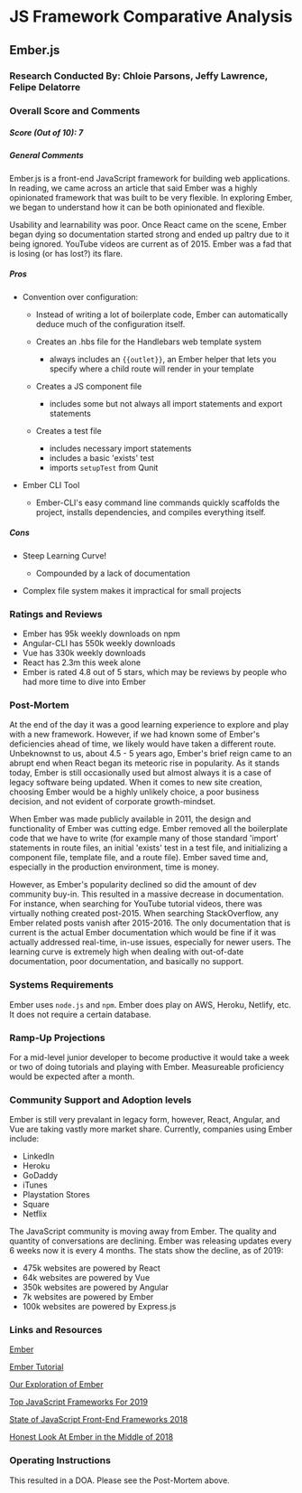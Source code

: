 # JS Framework Comparative Analysis

## Ember.js

### Research Conducted By: Chloie Parsons, Jeffy Lawrence, Felipe Delatorre

### Overall Score and Comments
##### Score (Out of 10): 7

##### General Comments
Ember.js is a front-end JavaScript framework for building web applications. In reading, we came across an article that said Ember was a highly opinionated framework that was built to be very flexible. In exploring Ember, we began to understand how it can be both opinionated and flexible. 

Usability and learnability was poor. Once React came on the scene, Ember began dying so documentation started strong and ended up paltry due to it being ignored. YouTube videos are current as of 2015. Ember was a fad that is losing (or has lost?) its flare.


##### Pros
* Convention over configuration:

  - Instead of writing a lot of boilerplate code, Ember can automatically deduce much of the configuration itself.

  - Creates an .hbs file for the Handlebars web template system
    - always includes an ```{{outlet}}```, an Ember helper that lets you specify where a child route will render in your template

  - Creates a JS component file
    - includes some but not always all import statements and export statements

  - Creates a test file
    - includes necessary import statements
    - includes a basic 'exists' test 
    - imports `setupTest` from Qunit


* Ember CLI Tool
  
  - Ember-CLI's easy command line commands quickly scaffolds the project, installs dependencies, and compiles everything itself.

##### Cons
* Steep Learning Curve! 
  - Compounded by a lack of documentation

* Complex file system makes it impractical for small projects

### Ratings and Reviews

* Ember has 95k weekly downloads on npm
* Angular-CLI has 550k weekly downloads
* Vue has 330k weekly downloads
* React has 2.3m this week alone
* Ember is rated 4.8 out of 5 stars, which may be reviews by people who had more time to dive into Ember

### Post-Mortem
At the end of the day it was a good learning experience to explore and play with a new framework. However, if we had known some of Ember's deficiencies ahead of time, we likely would have taken a different route. Unbeknownst to us, about 4.5 - 5 years ago, Ember's brief reign came to an abrupt end when React began its meteoric rise in popularity. As it stands today, Ember is still occasionally used but almost always it is a case of legacy software being updated. When it comes to new site creation, choosing Ember would be a highly unlikely choice, a poor business decision, and not evident of corporate growth-mindset.

When Ember was made publicly available in 2011, the design and functionality of Ember was cutting edge. Ember removed all the boilerplate code that we have to write (for example many of those standard 'import' statements in route files, an initial 'exists' test in a test file, and initializing a component file, template file, and a route file). Ember saved time and, especially in the production environment, time is money.

However, as Ember's popularity declined so did the amount of dev community buy-in. This resulted in a massive decrease in documentation. For instance, when searching for YouTube tutorial videos, there was virtually nothing created post-2015. When searching StackOverflow, any Ember related posts vanish after 2015-2016. The only documentation that is current is the actual Ember documentation which would be fine if it was actually addressed real-time, in-use issues, especially for newer users. The learning curve is extremely high when dealing with out-of-date documentation, poor documentation, and basically no support. 

### Systems Requirements

Ember uses ```node.js``` and ```npm```. Ember does play on AWS, Heroku, Netlify, etc. It does not require a certain database.

### Ramp-Up Projections
For a mid-level junior developer to become productive it would take a week or two of doing tutorials and playing with Ember. Measureable proficiency would be expected after a month.

### Community Support and Adoption levels
Ember is still very prevalant in legacy form, however, React, Angular, and Vue are taking vastly more market share. Currently, companies using Ember include:

  * LinkedIn
  * Heroku
  * GoDaddy
  * iTunes
  * Playstation Stores
  * Square
  * Netflix

The JavaScript community is moving away from Ember. The quality and quantity of conversations are declining. Ember was releasing updates every 6 weeks now it is every 4 months. The stats show the decline, as of 2019:

* 475k websites are powered by React
* 64k websites are powered by Vue
* 350k websites are powered by Angular
* 7k websites are powered by Ember
* 100k websites are powered by Express.js

### Links and Resources
[Ember](https://emberjs.com/)

[Ember Tutorial](https://guides.emberjs.com/release/tutorial/)

[Our Exploration of Ember](https://github.com/401-advanced-javascript-felipe/ember-todo)

[Top JavaScript Frameworks For 2019](https://www.lambdatest.com/blog/top-javascript-frameworks-for-2019/)

[State of JavaScript Front-End Frameworks 2018](https://2018.stateofjs.com/front-end-frameworks/overview/)

[Honest Look At Ember in the Middle of 2018](https://medium.com/@vlascik/honest-look-at-ember-in-the-middle-of-2018-a0dc2787e506)


### Operating Instructions
This resulted in a DOA. Please see the Post-Mortem above.
